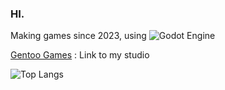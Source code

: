 ### HI.

Making games since 2023, using ![Godot Engine](https://img.shields.io/badge/GODOT-%23FFFFFF.svg?style=for-the-badge&logo=godot-engine)

[Gentoo Games](https://store.steampowered.com/search/?developer=Gentoo%20Games)
: Link to my studio

![Top Langs](https://github-readme-stats.vercel.app/api/top-langs/?username=pingu0427&layout=compact)

